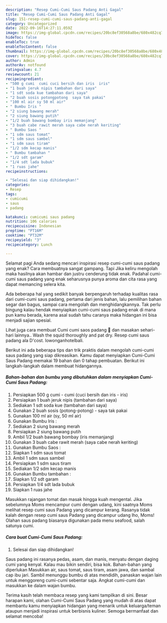 ```yaml
---
description: "Resep Cumi-Cumi Saus Padang Anti Gagal"
title: "Resep Cumi-Cumi Saus Padang Anti Gagal"
slug: 151-resep-cumi-cumi-saus-padang-anti-gagal
category: Uncategorized
date: 2022-09-16T14:27:11.059Z
image: https://img-global.cpcdn.com/recipes/20bc8ef30568a8be/680x482cq70/cumi-cumi-saus-padang-foto-resep-utama.jpg
hideToc: false
enableToc: true
enableTocContent: false
thumbnail: https://img-global.cpcdn.com/recipes/20bc8ef30568a8be/680x482cq70/cumi-cumi-saus-padang-foto-resep-utama.jpg
cover: https://img-global.cpcdn.com/recipes/20bc8ef30568a8be/680x482cq70/cumi-cumi-saus-padang-foto-resep-utama.jpg
author: Admin
authorAv: notfound
ratingvalue: 4.7
reviewcount: 21
recipeingredient:
- "500 g cumi  cumi cuci bersih dan iris  iris"
- "1 buah jeruk nipis tambahan dari saya"
- "1 sdt soda kue tambahan dari saya"
- "2 buah sosis potongpotong  saya tak pakai"
- "100 ml air sy 50 ml air"
- " Bumbu Iris "
- "2 siung bawang merah"
- "2 siung bawang putih"
- "1/2 buah bawang bombay iris memanjang"
- "3 buah cabe rawit merah saya cabe nerah keriting"
- " Bumbu Saos "
- "1 sdm saus tomat"
- "1 sdm saus sambel"
- "1 sdm saus tiram"
- "1/2 sdm kecap manis"
- " Bumbu tambahan "
- "1/2 sdt garam"
- "1/4 sdt lada bubuk"
- "1 ruas jahe"
recipeinstructions:

- "Selesai dan siap dihidangkan!"
categories:
- Resep
tags:
- cumicumi
- saus
- padang

katakunci: cumicumi saus padang 
nutrition: 106 calories
recipecuisine: Indonesian
preptime: "PT16M"
cooktime: "PT32M"
recipeyield: "3"
recipecategory: Lunch

---
```



Selamat pagi Anda sedang mencari inspirasi resep cumi-cumi saus padang yang enak? Cara membuatnya sangat gampang. Tapi Jika keliru mengolah maka hasilnya akan hambar dan justru cenderung tidak enak. Padahal cumi-cumi saus padang yang enak seharusnya punya aroma dan cita rasa yang dapat memancing selera kita.


Ada beberapa hal yang sedikit banyak berpengaruh terhadap kualitas rasa dari cumi-cumi saus padang, pertama dari jenis bahan, lalu pemilihan bahan segar dan bagus, sampai cara mengolah dan menghidangkannya. Tak perlu bingung kalau hendak menyiapkan cumi-cumi saus padang enak di mana pun kamu berada, karena asal sudah tahu caranya maka hidangan ini bisa menjadi sajian spesial.

Lihat juga cara membuat Cumi cumi saos padang 🦑 dan masakan sehari-hari lainnya.. Wash the squid thoroughly and pat dry. Resep cumi saus padang ala D&#39;cost. lowonganhotelbali.


Berikut ini ada beberapa tips dan trik praktis dalam mengolah cumi-cumi saus padang yang siap dikreasikan. Kamu dapat menyiapkan Cumi-Cumi Saus Padang memakai 19 bahan dan 0 tahap pembuatan. Berikut ini langkah-langkah dalam membuat hidangannya.

<!--inarticleads1-->

##### Bahan-bahan dan bumbu yang dibutuhkan dalam menyiapkan Cumi-Cumi Saus Padang:

1. Persiapkan 500 g cumi - cumi (cuci bersih dan iris - iris)
1. Persiapkan 1 buah jeruk nipis (tambahan dari saya)
1. Sediakan 1 sdt soda kue (tambahan dari saya)
1. Gunakan 2 buah sosis (potong-potong) - saya tak pakai
1. Gunakan 100 ml air (sy, 50 ml air)
1. Gunakan  Bumbu Iris :
1. Sediakan 2 siung bawang merah
1. Persiapkan 2 siung bawang putih
1. Ambil 1/2 buah bawang bombay (iris memanjang)
1. Gunakan 3 buah cabe rawit merah (saya cabe nerah keriting)
1. Gunakan  Bumbu Saos :
1. Siapkan 1 sdm saus tomat
1. Ambil 1 sdm saus sambel
1. Persiapkan 1 sdm saus tiram
1. Sediakan 1/2 sdm kecap manis
1. Gunakan  Bumbu tambahan :
1. Siapkan 1/2 sdt garam
1. Persiapkan 1/4 sdt lada bubuk
1. Siapkan 1 ruas jahe


Masukkan rajangan tomat dan masak hingga kuah mengental. Jika sebelumnya Moms mencampur cumi dengan udang, kini saatnya Moms melihat resep cumi saus Padang yang dicampur kerang. Rasanya tidak kalah dengan resep cumi saus Padang yang dicampur udang lho, Moms! Olahan saus padang biasanya digunakan pada menu seafood, salah satunya cumi. 

<!--inarticleads2-->

##### Cara buat Cumi-Cumi Saus Padang:


1. Selesai dan siap dihidangkan!

Saus padang ini rasanya pedas, asam, dan manis, menyatu dengan daging cumi yang kenyal. Kalau mau bikin sendiri, bisa kok. Bahan-bahan yang diperlukan Masukkan air, saus tomat, saus tiram, asam jawa, dan sambal cap ibu jari. Sambil menunggu bumbu di atas mendidih, panaskan wajan lain untuk menggoreng cumi-cumi sebentar saja. Angkat cumi-cumi dan masukkan ke dalam wajan bumbu. 

Terima kasih telah membaca resep yang kami tampilkan di sini. Besar harapan kami, olahan Cumi-Cumi Saus Padang yang mudah di atas dapat membantu kamu menyiapkan hidangan yang menarik untuk keluarga/teman ataupun menjadi inspirasi untuk berbisnis kuliner. Semoga bermanfaat dan selamat mencoba!
